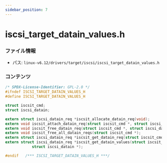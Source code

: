 ```yaml
---
sidebar_position: 7
---
```

# iscsi_target_datain_values.h

### ファイル情報

- パス: `linux-v6.12/drivers/target/iscsi/iscsi_target_datain_values.h`

### コンテンツ

```h
/* SPDX-License-Identifier: GPL-2.0 */
#ifndef ISCSI_TARGET_DATAIN_VALUES_H
#define ISCSI_TARGET_DATAIN_VALUES_H

struct iscsit_cmd;
struct iscsi_datain;

extern struct iscsi_datain_req *iscsit_allocate_datain_req(void);
extern void iscsit_attach_datain_req(struct iscsit_cmd *, struct iscsi_datain_req *);
extern void iscsit_free_datain_req(struct iscsit_cmd *, struct iscsi_datain_req *);
extern void iscsit_free_all_datain_reqs(struct iscsit_cmd *);
extern struct iscsi_datain_req *iscsit_get_datain_req(struct iscsit_cmd *);
extern struct iscsi_datain_req *iscsit_get_datain_values(struct iscsit_cmd *,
			struct iscsi_datain *);

#endif   /*** ISCSI_TARGET_DATAIN_VALUES_H ***/

```
